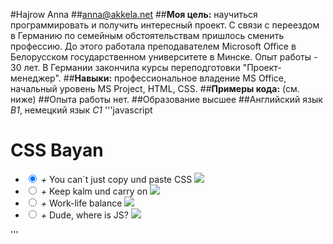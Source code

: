 #Hajrow Anna
##anna@akkela.net
##**Моя цель:** научиться программировать и получить интересный проект. С связи с переездом в Германию по семейным обстоятельствам пришлось сменить профессию. До этого работала преподавателем Microsoft Office в Белорусском государственном университете в Минске. Опыт работы - 30 лет. В Германии закончила курсы переподготовки "Проект-менеджер".
##**Навыки:** профессиональное владение MS Office, начальный уровень MS Project, HTML, CSS.
##**Примеры кода:** (см. ниже)
##Опытa работы нет.
##Образование высшее 
##Английский язык *В1*, немецкий язык *С1*
'''javascript
<html>
<head>
    <title>CSS Bayan</title>
    <link rel="stylesheet" type="text/css" href="style.css">
</head>
<body>
<h1>CSS Bayan</h1>
<ul>
  <li>
    <input type="radio" name="rd" checked id="input1">
    <i>+</i>
    <label for="input1" >You can´t just copy und paste CSS</label>
    <img class="hidden" src="images/1.jpg">
  </li>
  <li>
    <input type="radio" name="rd" id="input2">
    <i>+</i>
    <label for="input2">Keep kalm und carry on</label>
    <img class="hidden"src="images/2.jpg">
  </li>
  <li>
    <input type="radio" name="rd" id="input3">
    <i>+</i>
    <label for="input3">Work-life balance</label>
    <img class="hidden"src="images/3.jpg">
  </li>
  <li>
    <input type="radio" name="rd" id="input4">
    <i>+</i>
    <label for="input4">Dude, where is JS?</label>
    <img class="hidden"src="images/4.jpg">
  </li></ul>
</body>
</html>
'''